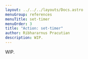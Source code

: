 ```yaml
---
layout: ../../../layouts/Docs.astro
menuGroup: references
menuTitle: set-timer
menuOrder: 3
title: "Action: set-timer"
author: Ribhararnus Pracutian
description: WIP.
---
```


WIP.
